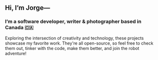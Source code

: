 ## Hi, I’m Jorge—

### I’m a software developer, writer & photographer based in Canada 🇨🇦

Exploring the intersection of creativity and technology, these projects showcase my favorite work. They're all open-source, so feel free to check them out, tinker with the code, make them better, and join the robot adventure!
